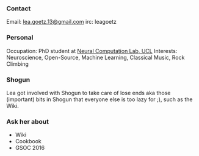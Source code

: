 ### Contact
Email: lea.goetz.13@gmail.com
irc: leagoetz

### Personal
Occupation: PhD student at [Neural Computation Lab, UCL](http://www.dendrites.org)
Interests: Neuroscience, Open-Source, Machine Learning, Classical Music, Rock Climbing

### Shogun
Lea got involved with Shogun to take care of lose ends aka those (important) bits in Shogun that everyone else is too lazy for ;), such as the Wiki.

### Ask her about
 * Wiki
 * Cookbook
 * GSOC 2016